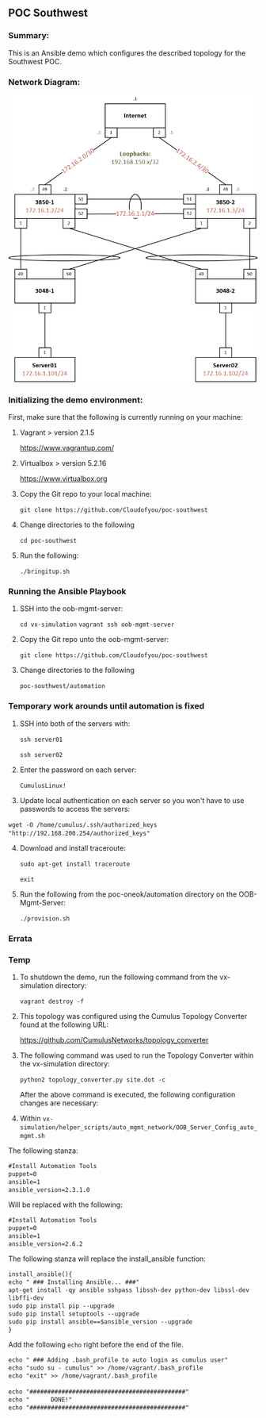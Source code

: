 ## POC Southwest 

### Summary:

This is an Ansible demo which configures the described topology for the Southwest POC.

### Network Diagram:

![Network Diagram](https://github.com/Cloudofyou/poc-southwest/blob/master/documentation/POC-Southwest-Diag1.png)

### Initializing the demo environment:

First, make sure that the following is currently running on your machine:

1. Vagrant > version 2.1.5

    https://www.vagrantup.com/

2. Virtualbox > version 5.2.16

    https://www.virtualbox.org

3. Copy the Git repo to your local machine:

    ```git clone https://github.com/Cloudofyou/poc-southwest```

4. Change directories to the following

    ```cd poc-southwest```

6. Run the following:

    ```./bringitup.sh```
    
### Running the Ansible Playbook

1. SSH into the oob-mgmt-server:

    ```cd vx-simulation```
    ```vagrant ssh oob-mgmt-server```

2. Copy the Git repo unto the oob-mgmt-server:

    ```git clone https://github.com/Cloudofyou/poc-southwest```

3. Change directories to the following

    ```poc-southwest/automation```

### Temporary work arounds until automation is fixed

1. SSH into both of the servers with:

   ```ssh server01```
   
   ```ssh server02```
   
2. Enter the password on each server:

   ```CumulusLinux!```
 
3. Update local authentication on each server so you won't have to use passwords to access the servers:

```wget -O /home/cumulus/.ssh/authorized_keys "http://192.168.200.254/authorized_keys"```
   
4. Download and install traceroute:

   ```sudo apt-get install traceroute```
   
   ```exit```

5. Run the following from the poc-oneok/automation directory on the OOB-Mgmt-Server:

    ```./provision.sh```

### Errata

### Temp

1. To shutdown the demo, run the following command from the vx-simulation directory:

    ```vagrant destroy -f```

2. This topology was configured using the Cumulus Topology Converter found at the following URL:

    https://github.com/CumulusNetworks/topology_converter

3. The following command was used to run the Topology Converter within the vx-simulation directory:

    ```python2 topology_converter.py site.dot -c```

    After the above command is executed, the following configuration changes are necessary:

4. Within ```vx-simulation/helper_scripts/auto_mgmt_network/OOB_Server_Config_auto_mgmt.sh```

The following stanza:

    #Install Automation Tools
    puppet=0
    ansible=1
    ansible_version=2.3.1.0

Will be replaced with the following:

    #Install Automation Tools
    puppet=0
    ansible=1
    ansible_version=2.6.2

The following stanza will replace the install_ansible function:

```
install_ansible(){
echo " ### Installing Ansible... ###"
apt-get install -qy ansible sshpass libssh-dev python-dev libssl-dev libffi-dev
sudo pip install pip --upgrade
sudo pip install setuptools --upgrade
sudo pip install ansible==$ansible_version --upgrade
}
```

Add the following ```echo``` right before the end of the file.

    echo " ### Adding .bash_profile to auto login as cumulus user"
    echo "sudo su - cumulus" >> /home/vagrant/.bash_profile
    echo "exit" >> /home/vagrant/.bash_profile

    echo "############################################"
    echo "      DONE!"
    echo "############################################"
